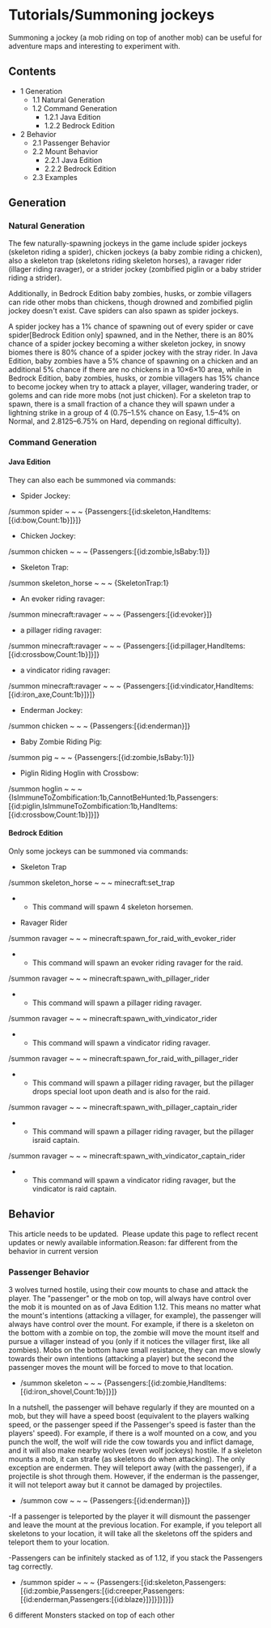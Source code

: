 # Tutorials/Summoning jockeys
Summoning a jockey (a mob riding on top of another mob) can be useful for adventure maps and interesting to experiment with.

## Contents
- 1 Generation
	- 1.1 Natural Generation
	- 1.2 Command Generation
		- 1.2.1 Java Edition
		- 1.2.2 Bedrock Edition
- 2 Behavior
	- 2.1 Passenger Behavior
	- 2.2 Mount Behavior
		- 2.2.1 Java Edition
		- 2.2.2 Bedrock Edition
	- 2.3 Examples

## Generation
### Natural Generation
The few naturally-spawning jockeys in the game include spider jockeys (skeleton riding a spider), chicken jockeys (a baby zombie riding a chicken), also a skeleton trap (skeletons riding skeleton horses), a ravager rider (illager riding ravager), or a strider jockey (zombified piglin or a baby strider riding a strider).

Additionally, in Bedrock Edition baby zombies, husks, or zombie villagers can ride other mobs than chickens, though drowned and zombified piglin jockey doesn't exist. Cave spiders can also spawn as spider jockeys.

A spider jockey has a 1% chance of spawning out of every spider or cave spider‌[Bedrock Edition  only] spawned, and in the Nether, there is an 80% chance of a spider jockey becoming a wither skeleton jockey, in snowy biomes there is 80% chance of a spider jockey with the stray rider. In Java Edition, baby zombies have a 5% chance of spawning on a chicken and an additional 5% chance if there are no chickens in a 10×6×10 area, while in Bedrock Edition, baby zombies, husks, or zombie villagers has 15% chance to become jockey when try to attack a player, villager, wandering trader, or golems and can ride more mobs (not just chicken). For a skeleton trap to spawn, there is a small fraction of a chance they will spawn under a lightning strike in a group of 4 (0.75–1.5% chance on Easy, 1.5–4% on Normal, and 2.8125–6.75% on Hard, depending on regional difficulty).

### Command Generation
#### Java Edition
They can also each be summoned via commands:

- Spider Jockey:

/summon spider ~ ~ ~ {Passengers:[{id:skeleton,HandItems:[{id:bow,Count:1b}]}]}

- Chicken Jockey:

/summon chicken ~ ~ ~ {Passengers:[{id:zombie,IsBaby:1}]}

- Skeleton Trap:

/summon skeleton_horse ~ ~ ~ {SkeletonTrap:1}

- An evoker riding ravager:

/summon minecraft:ravager ~ ~ ~ {Passengers:[{id:evoker}]}

- a pillager riding ravager:

/summon minecraft:ravager ~ ~ ~ {Passengers:[{id:pillager,HandItems:[{id:crossbow,Count:1b}]}]}

- a vindicator riding ravager:

/summon minecraft:ravager ~ ~ ~ {Passengers:[{id:vindicator,HandItems:[{id:iron_axe,Count:1b}]}]}

- Enderman Jockey:

/summon chicken ~ ~ ~ {Passengers:[{id:enderman}]}

- Baby Zombie Riding Pig:

/summon pig ~ ~ ~ {Passengers:[{id:zombie,IsBaby:1}]}

- Piglin Riding Hoglin with Crossbow:

/summon hoglin ~ ~ ~ {IsImmuneToZombification:1b,CannotBeHunted:1b,Passengers:[{id:piglin,IsImmuneToZombification:1b,HandItems:[{id:crossbow,Count:1b}]}]}

#### Bedrock Edition
Only some jockeys can be summoned via commands:

- Skeleton Trap

/summon skeleton_horse ~ ~ ~ minecraft:set_trap

- 
	- This command will spawn 4 skeleton horsemen.

- Ravager Rider

/summon ravager ~ ~ ~ minecraft:spawn_for_raid_with_evoker_rider

- 
	- This command will spawn an evoker riding ravager for the raid.

/summon ravager ~ ~ ~ minecraft:spawn_with_pillager_rider

- 
	- This command will spawn a pillager riding ravager.

/summon ravager ~ ~ ~ minecraft:spawn_with_vindicator_rider

- 
	- This command will spawn a vindicator riding ravager.

/summon ravager ~ ~ ~ minecraft:spawn_for_raid_with_pillager_rider

- 
	- This command will spawn a pillager riding ravager, but the pillager drops special loot upon death and is also for the raid.

/summon ravager ~ ~ ~ minecraft:spawn_with_pillager_captain_rider

- 
	- This command will spawn a pillager riding ravager, but the pillager israid captain.

/summon ravager ~ ~ ~ minecraft:spawn_with_vindicator_captain_rider

- 
	- This command will spawn a vindicator riding ravager, but the vindicator is raid captain.

## Behavior

  

This article needs to be updated. 
Please update this page to reflect recent updates or newly available information.Reason: far different from the behavior in current version


### Passenger Behavior
3 wolves turned hostile, using their cow mounts to chase and attack the player.
The "passenger" or the mob on top, will always have control over the mob it is mounted on as of Java Edition 1.12. This means no matter what the mount's intentions (attacking a villager, for example), the passenger will always have control over the mount. For example, if there is a skeleton on the bottom with a zombie on top, the zombie will move the mount itself and pursue a villager instead of you (only if it notices the villager first, like all zombies). Mobs on the bottom have small resistance, they can move slowly towards their own intentions (attacking a player) but the second the passenger moves the mount will be forced to move to that location.

- /summon skeleton ~ ~ ~ {Passengers:[{id:zombie,HandItems:[{id:iron_shovel,Count:1b}]}]}

In a nutshell, the passenger will behave regularly if they are mounted on a mob, but they will have a speed boost (equivalent to the players walking speed, or the passenger speed if the Passenger's speed is faster than the players' speed). For example, if there is a wolf mounted on a cow, and you punch the wolf, the wolf will ride the cow towards you and inflict damage, and it will also make nearby wolves (even wolf jockeys) hostile. If a skeleton mounts a mob, it can strafe (as skeletons do when attacking). The only exception are endermen. They will teleport away (with the passenger), if a projectile is shot through them. However, if the enderman is the passenger, it will not teleport away but it cannot be damaged by projectiles.

- /summon cow ~ ~ ~ {Passengers:[{id:enderman}]}

-If a passenger is teleported by the player it will dismount the passenger and leave the mount at the previous location. For example, if you teleport all skeletons to your location, it will take all the skeletons off the spiders and teleport them to your location.

-Passengers can be infinitely stacked as of 1.12, if you stack the Passengers tag correctly.

- /summon spider ~ ~ ~ {Passengers:[{id:skeleton,Passengers:[{id:zombie,Passengers:[{id:creeper,Passengers:[{id:enderman,Passengers:[{id:blaze}]}]}]}]}]}

6 different Monsters stacked on top of each other
